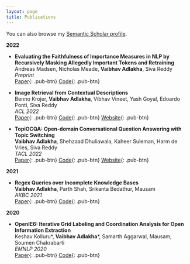 ```yaml
---
layout: page
title: Publications
---
```


You can also browse my <a href="https://www.semanticscholar.org/author/Vaibhav-Adlakha/1666183192" target="_blank">Semantic Scholar profile</a>.
<br />

**2022**

- **Evaluating the Faithfulness of Importance Measures in NLP by Recursively Masking Allegedly Important Tokens and Retraining**  
  Andreas Madsen, Nicholas Meade, **Vaibhav Adlakha**, Siva Reddy  
  *Preprint*  
  [Paper](https://arxiv.org/abs/2110.08412){: .pub-btn}
  [Code](https://github.com/AndreasMadsen/nlp-roar-interpretability){: .pub-btn}

- **Image Retrieval from Contextual Descriptions**  
  Benno Krojer, **Vaibhav Adlakha**, Vibhav Vineet, Yash Goyal, Edoardo Ponti, Siva Reddy  
  *ACL 2022*  
  [Paper](https://arxiv.org/abs/2203.15867){: .pub-btn}
  [Code](https://github.com/mcgill-nlp/imagecode){: .pub-btn}
  [Website](https://mcgill-nlp.github.io/imagecode){: .pub-btn}

- **TopiOCQA: Open-domain Conversational Question Answering with Topic Switching**  
  **Vaibhav Adlakha**, Shehzaad Dhuliawala, Kaheer Suleman, Harm de Vries, Siva Reddy  
  *TACL 2022*  
  [Paper](https://arxiv.org/abs/2110.00768){: .pub-btn}
  [Code](https://github.com/McGill-NLP/topiocqa){: .pub-btn}
  [Website](https://mcgill-nlp.github.io/topiocqa){: .pub-btn}

**2021**

- **Regex Queries over Incomplete Knowledge Bases**  
  **Vaibhav Adlakha**, Parth Shah, Srikanta Bedathur, Mausam  
  *AKBC 2021*  
  [Paper](https://arxiv.org/abs/2005.00480){: .pub-btn}
  [Code](https://github.com/dair-iitd/kbi-regex){: .pub-btn}

**2020**

- **OpenIE6: Iterative Grid Labeling and Coordination Analysis for Open Information Extraction**  
  Keshav Kolluru\*, **Vaibhav Adlakha**\*, Samarth Aggarwal, Mausam, Soumen Chakrabarti  
  *EMNLP 2020*  
  [Paper](https://arxiv.org/abs/2005.00480){: .pub-btn}
  [Code](https://github.com/dair-iitd/openie6){: .pub-btn}

